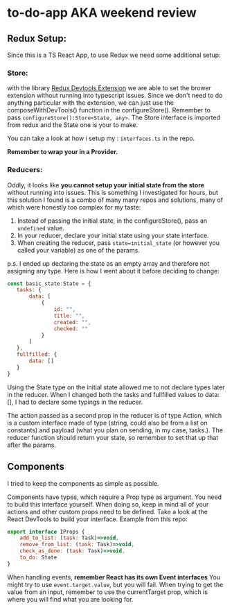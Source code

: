 # to-do-app AKA weekend review 
 
## Redux Setup: 
Since this is a TS React App, to use Redux we need some additional setup: 
### Store: 
with the library [Redux Devtools Extension](https://www.npmjs.com/package/redux-devtools-extension) we are able to set the brower extension without running into typescript issues. Since we don't need to do anything particular with the extension, we can just use the composeWithDevTools() function in the configureStore().
Remember to pass ```configureStore():Store<State, any>```. The Store interface is imported from redux and the State one is your to make. 

 You can take a look at how i setup my  : ```interfaces.ts``` in the repo.
 
**Remember to wrap your <App/> in a Provider.**

### Reducers: 

Oddly, it looks like **you cannot setup your initial state from the store** without running into issues. This is something I investigated for hours, but this solution I found is a combo of many many repos and solutions, many of which were honestly too complex for my taste: 
1. Instead of passing the initial state, in the configureStore(), pass an ```undefined``` value. 
2. In your reducer, declare your initial state using your state interface. 
3. When creating the reducer, pass ```state=initial_state``` (or however you called your variable) as one of the params. 

p.s. I ended up declaring the state as an empty array and therefore not assigning any type. 
Here is how I went about it before deciding to change: 
 ```js
 const basic_state:State = {
	tasks: {
		data: [
			{
				id: "",
				title: "",
				created: "",
				checked: ""
			}
		]
	},
	fullfilled: {
		data: []
	}
}
```
Using the State type on the initial state allowed me to not declare types later in the reducer. When I changed both the tasks and fullfilled values to data: [], I had to declare some typings in the reducer. 

The action passed as a second prop in the reducer is of type Action, which is a custom interface made of type (string, could also be from a list on constants) and payload (what you plan on sending, in my case, tasks.).
The reducer function should return your state, so remember to set that up that after the params.

## Components

I tried to keep the components as simple as possible.

Components have types, which require a Prop type as argument. You need to build this interface yourself. 
When doing so, keep in mind all of your actions and other custom props need to be defined.
Take a look at the React DevTools to build your interface. 
Example from this repo:
```js 
export interface IProps {
    add_to_list: (task: Task)=>void,
    remove_from_list: (task: Task)=>void,
    check_as_done: (task: Task)=>void,
    to_do: State
}
```

When handling events, **remember React has its own Event interfaces**
You might try to use ```event.target.value```, but you will fail. When trying to get the value from an input, remember to use the currentTarget prop, which is where you will find what you are looking for. 







